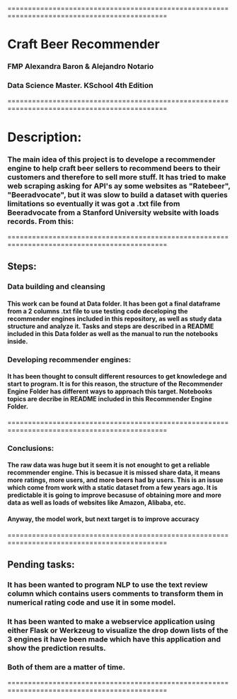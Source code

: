 =============================================================================================
# Craft Beer Recommender

### FMP Alexandra Baron & Alejandro Notario

### Data Science Master. KSchool 4th Edition
=============================================================================================

# Description:

### The main idea of this project is to develope a recommender engine to help craft beer sellers to recommend beers to their customers and therefore to sell more stuff. It has tried to make web scraping asking for API's ay some websites as "Ratebeer", "Beeradvocate", but it was slow to build a dataset with queries limitations so eventually it was got a .txt file from Beeradvocate from a Stanford University website with loads records. From this:

=============================================================================================

## Steps:

### Data building and cleansing

#### This work can be found at Data folder. It has been got a final dataframe from a 2 columns .txt file to use testing code deceloping the recommender engines included in this repository, as well as study data structure and analyze it. Tasks and steps are described in a README included in this Data folder as well as the manual to run the notebooks inside.  

### Developing recommender engines:

#### It has been thought to consult different resources to get knowledege and start to program. It is for this reason, the structure of the Recommender Engine Folder has different ways to approach this target. Notebooks topics are decribe in README included in this Recommender Engine Folder.

=============================================================================================

### Conclusions:

#### The raw data was huge but it seem it is not enought to get a reliable recommender engine. This is becasue it is missed share data, it means more ratings, more users, and more beers had by users. This is an issue which come from work with a static dataset from a few years ago. It is predictable it is going to improve becasuse of obtaining more and more data as well as loads of websites like Amazon, Alibaba, etc.
#### Anyway, the model work, but next target is to improve accuracy

=============================================================================================

## Pending tasks:

### It has been wanted to program NLP to use the text review column which contains users comments to transform them in numerical rating code and use it in some model.

### It has been wanted to make a webservice application using either Flask or Werkzeug to visualize the drop down lists of the 3 engines it have been made which have this application and show the prediction results.

### Both of them are a matter of time.

=============================================================================================



